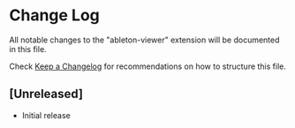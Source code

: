 # Change Log

All notable changes to the "ableton-viewer" extension will be documented in this file.

Check [Keep a Changelog](http://keepachangelog.com/) for recommendations on how to structure this file.

## [Unreleased]

- Initial release